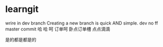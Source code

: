# learngit
wrire in dev branch
Creating a new branch is quick AND simple.
dev no ff
master    commit
哈    哈
呵  订单呵
卧点订单槽
点点滴滴

是的都是都是的